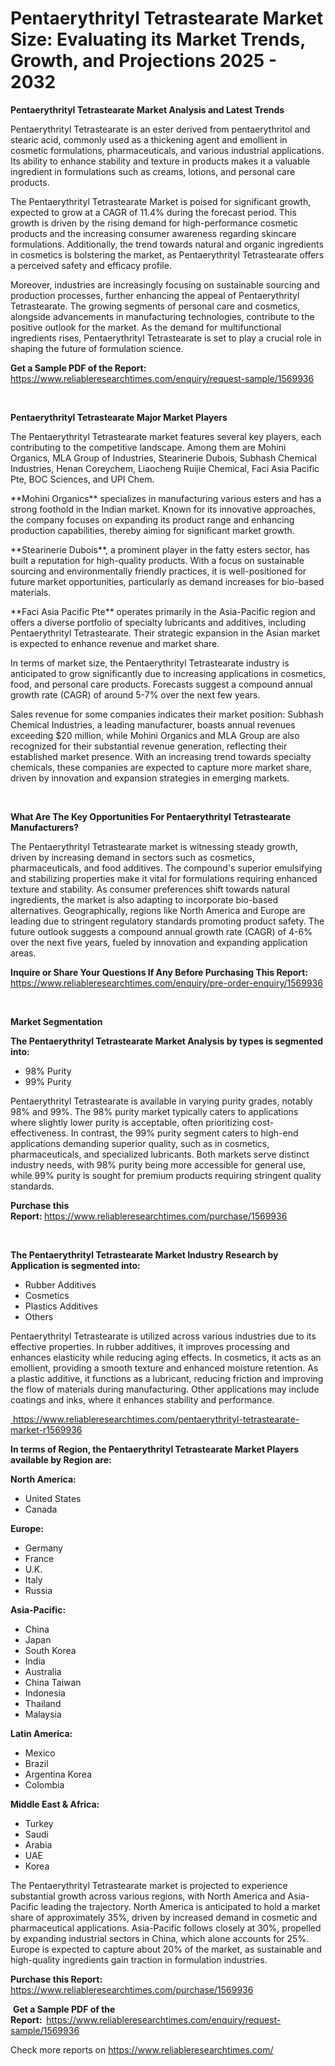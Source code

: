 <p><h1>Pentaerythrityl Tetrastearate Market Size: Evaluating its Market Trends, Growth, and Projections 2025 - 2032</h1></p><p><strong>Pentaerythrityl Tetrastearate Market Analysis and Latest Trends</strong></p>
<p><p>Pentaerythrityl Tetrastearate is an ester derived from pentaerythritol and stearic acid, commonly used as a thickening agent and emollient in cosmetic formulations, pharmaceuticals, and various industrial applications. Its ability to enhance stability and texture in products makes it a valuable ingredient in formulations such as creams, lotions, and personal care products.</p><p>The Pentaerythrityl Tetrastearate Market is poised for significant growth, expected to grow at a CAGR of 11.4% during the forecast period. This growth is driven by the rising demand for high-performance cosmetic products and the increasing consumer awareness regarding skincare formulations. Additionally, the trend towards natural and organic ingredients in cosmetics is bolstering the market, as Pentaerythrityl Tetrastearate offers a perceived safety and efficacy profile.</p><p>Moreover, industries are increasingly focusing on sustainable sourcing and production processes, further enhancing the appeal of Pentaerythrityl Tetrastearate. The growing segments of personal care and cosmetics, alongside advancements in manufacturing technologies, contribute to the positive outlook for the market. As the demand for multifunctional ingredients rises, Pentaerythrityl Tetrastearate is set to play a crucial role in shaping the future of formulation science.</p></p>
<p><strong>Get a Sample PDF of the Report:&nbsp;</strong> <a href="https://www.reliableresearchtimes.com/enquiry/request-sample/1569936?utm_campaign=2205&utm_medium=2&utm_source=Github&utm_content=ia&utm_term=25032025&utm_id=pentaerythrityl-tetrastearate">https://www.reliableresearchtimes.com/enquiry/request-sample/1569936</a></p>
<p>&nbsp;</p>
<p><strong>Pentaerythrityl Tetrastearate Major Market Players</strong></p>
<p><p>The Pentaerythrityl Tetrastearate market features several key players, each contributing to the competitive landscape. Among them are Mohini Organics, MLA Group of Industries, Stearinerie Dubois, Subhash Chemical Industries, Henan Coreychem, Liaocheng Ruijie Chemical, Faci Asia Pacific Pte, BOC Sciences, and UPI Chem.</p><p>**Mohini Organics** specializes in manufacturing various esters and has a strong foothold in the Indian market. Known for its innovative approaches, the company focuses on expanding its product range and enhancing production capabilities, thereby aiming for significant market growth.</p><p>**Stearinerie Dubois**, a prominent player in the fatty esters sector, has built a reputation for high-quality products. With a focus on sustainable sourcing and environmentally friendly practices, it is well-positioned for future market opportunities, particularly as demand increases for bio-based materials.</p><p>**Faci Asia Pacific Pte** operates primarily in the Asia-Pacific region and offers a diverse portfolio of specialty lubricants and additives, including Pentaerythrityl Tetrastearate. Their strategic expansion in the Asian market is expected to enhance revenue and market share.</p><p>In terms of market size, the Pentaerythrityl Tetrastearate industry is anticipated to grow significantly due to increasing applications in cosmetics, food, and personal care products. Forecasts suggest a compound annual growth rate (CAGR) of around 5-7% over the next few years.</p><p>Sales revenue for some companies indicates their market position: Subhash Chemical Industries, a leading manufacturer, boasts annual revenues exceeding $20 million, while Mohini Organics and MLA Group are also recognized for their substantial revenue generation, reflecting their established market presence. With an increasing trend towards specialty chemicals, these companies are expected to capture more market share, driven by innovation and expansion strategies in emerging markets.</p></p>
<p>&nbsp;</p>
<p><strong>What Are The Key Opportunities For Pentaerythrityl Tetrastearate Manufacturers?</strong></p>
<p><p>The Pentaerythrityl Tetrastearate market is witnessing steady growth, driven by increasing demand in sectors such as cosmetics, pharmaceuticals, and food additives. The compound's superior emulsifying and stabilizing properties make it vital for formulations requiring enhanced texture and stability. As consumer preferences shift towards natural ingredients, the market is also adapting to incorporate bio-based alternatives. Geographically, regions like North America and Europe are leading due to stringent regulatory standards promoting product safety. The future outlook suggests a compound annual growth rate (CAGR) of 4-6% over the next five years, fueled by innovation and expanding application areas.</p></p>
<p><strong>Inquire or Share Your Questions If Any Before Purchasing This Report:</strong> <a href="https://www.reliableresearchtimes.com/enquiry/pre-order-enquiry/1569936?utm_campaign=2205&utm_medium=2&utm_source=Github&utm_content=ia&utm_term=25032025&utm_id=pentaerythrityl-tetrastearate">https://www.reliableresearchtimes.com/enquiry/pre-order-enquiry/1569936</a></p>
<p>&nbsp;</p>
<p><strong>Market Segmentation</strong></p>
<p><strong>The Pentaerythrityl Tetrastearate Market Analysis by types is segmented into:</strong></p>
<p><ul><li>98% Purity</li><li>99% Purity</li></ul></p>
<p><p>Pentaerythrityl Tetrastearate is available in varying purity grades, notably 98% and 99%. The 98% purity market typically caters to applications where slightly lower purity is acceptable, often prioritizing cost-effectiveness. In contrast, the 99% purity segment caters to high-end applications demanding superior quality, such as in cosmetics, pharmaceuticals, and specialized lubricants. Both markets serve distinct industry needs, with 98% purity being more accessible for general use, while 99% purity is sought for premium products requiring stringent quality standards.</p></p>
<p><strong>Purchase this Report:&nbsp;</strong><a href="https://www.reliableresearchtimes.com/purchase/1569936?utm_campaign=2205&utm_medium=2&utm_source=Github&utm_content=ia&utm_term=25032025&utm_id=pentaerythrityl-tetrastearate">https://www.reliableresearchtimes.com/purchase/1569936</a></p>
<p>&nbsp;</p>
<p><strong>The Pentaerythrityl Tetrastearate Market Industry Research by Application is segmented into:</strong></p>
<p><ul><li>Rubber Additives</li><li>Cosmetics</li><li>Plastics Additives</li><li>Others</li></ul></p>
<p><p>Pentaerythrityl Tetrastearate is utilized across various industries due to its effective properties. In rubber additives, it improves processing and enhances elasticity while reducing aging effects. In cosmetics, it acts as an emollient, providing a smooth texture and enhanced moisture retention. As a plastic additive, it functions as a lubricant, reducing friction and improving the flow of materials during manufacturing. Other applications may include coatings and inks, where it enhances stability and performance.</p></p>
<p><a href="https://www.reliableresearchtimes.com/pentaerythrityl-tetrastearate-market-r1569936?utm_campaign=2205&utm_medium=2&utm_source=Github&utm_content=ia&utm_term=25032025&utm_id=pentaerythrityl-tetrastearate">&nbsp;https://www.reliableresearchtimes.com/pentaerythrityl-tetrastearate-market-r1569936</a></p>
<p><strong>In terms of Region, the Pentaerythrityl Tetrastearate Market Players available by Region are:</strong></p>
<p>
    <p> <strong> North America: </strong>
        <ul>
            <li>United States</li>
            <li>Canada</li>
        </ul>
        </p> 
    <p> <strong> Europe: </strong>
        <ul>
            <li>Germany</li>
            <li>France</li>
            <li>U.K.</li>
            <li>Italy</li>
            <li>Russia</li>
        </ul>
        </p> 
    <p> <strong> Asia-Pacific: </strong>
        <ul>
            <li>China</li>
            <li>Japan</li>
            <li>South Korea</li>
            <li>India</li>
            <li>Australia</li>
            <li>China Taiwan</li>
            <li>Indonesia</li>
            <li>Thailand</li>
            <li>Malaysia</li>
        </ul>
        </p> 
    <p> <strong> Latin America: </strong>
        <ul>
            <li>Mexico</li>
            <li>Brazil</li>
            <li>Argentina Korea</li>
            <li>Colombia</li>
        </ul>
        </p> 
    <p> <strong> Middle East & Africa: </strong>
        <ul>
            <li>Turkey</li>
            <li>Saudi</li>
            <li>Arabia</li>
            <li>UAE</li>
            <li>Korea</li>
        </ul>
    </p>
    </p>
<p><p>The Pentaerythrityl Tetrastearate market is projected to experience substantial growth across various regions, with North America and Asia-Pacific leading the trajectory. North America is anticipated to hold a market share of approximately 35%, driven by increased demand in cosmetic and pharmaceutical applications. Asia-Pacific follows closely at 30%, propelled by expanding industrial sectors in China, which alone accounts for 25%. Europe is expected to capture about 20% of the market, as sustainable and high-quality ingredients gain traction in formulation industries.</p></p>
<p><strong>Purchase this Report: </strong><a href="https://www.reliableresearchtimes.com/purchase/1569936?utm_campaign=2205&utm_medium=2&utm_source=Github&utm_content=ia&utm_term=25032025&utm_id=pentaerythrityl-tetrastearate">https://www.reliableresearchtimes.com/purchase/1569936</a></p>
<p>&nbsp;<strong>Get a Sample PDF of the Report:&nbsp;&nbsp;</strong><a href="https://www.reliableresearchtimes.com/enquiry/request-sample/1569936?utm_campaign=2205&utm_medium=2&utm_source=Github&utm_content=ia&utm_term=25032025&utm_id=pentaerythrityl-tetrastearate">https://www.reliableresearchtimes.com/enquiry/request-sample/1569936</a></p>
<p><strong></strong></p>
<p>Check more reports on <a href="https://www.reliableresearchtimes.com/?utm_campaign=2205&utm_medium=2&utm_source=Github&utm_content=ia&utm_term=25032025&utm_id=pentaerythrityl-tetrastearate">https://www.reliableresearchtimes.com/</a></p>
